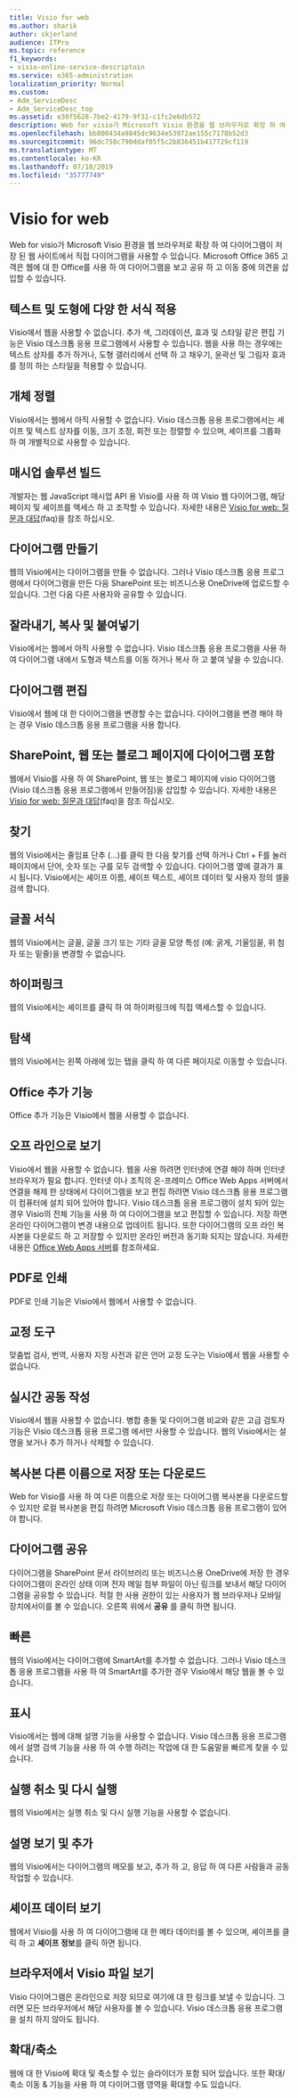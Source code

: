 ```yaml
---
title: Visio for web
ms.author: sharik
author: skjerland
audience: ITPro
ms.topic: reference
f1_keywords:
- visio-online-service-descriptoin
ms.service: o365-administration
localization_priority: Normal
ms.custom:
- Adm_ServiceDesc
- Adm_ServiceDesc_top
ms.assetid: e30f5628-7be2-4179-9f31-c1fc2e6db572
description: Web for visio가 Microsoft Visio 환경을 웹 브라우저로 확장 하 여 다이어그램이 저장 된 웹 사이트에서 직접 다이어그램을 사용할 수 있습니다. Microsoft Office 365 고객은 웹에 대 한 Office를 사용 하 여 다이어그램을 보고 공유 하 고 이동 중에 의견을 삽입할 수 있습니다.
ms.openlocfilehash: bb800434a9845dc9634e53972ae155c7178b52d3
ms.sourcegitcommit: 96dc758c790ddaf05f5c2b836451b417729cf119
ms.translationtype: MT
ms.contentlocale: ko-KR
ms.lasthandoff: 07/18/2019
ms.locfileid: "35777749"
---
```

# <a name="visio-for-the-web"></a>Visio for web

Web for visio가 Microsoft Visio 환경을 웹 브라우저로 확장 하 여 다이어그램이 저장 된 웹 사이트에서 직접 다이어그램을 사용할 수 있습니다. Microsoft Office 365 고객은 웹에 대 한 Office를 사용 하 여 다이어그램을 보고 공유 하 고 이동 중에 의견을 삽입할 수 있습니다.
  
## <a name="apply-rich-formatting-to-text-and-shapes"></a>텍스트 및 도형에 다양 한 서식 적용
<a name="BM_1"> </a>

Visio에서 웹을 사용할 수 없습니다. 추가 색, 그라데이션, 효과 및 스타일 같은 편집 기능은 Visio 데스크톱 응용 프로그램에서 사용할 수 있습니다. 웹을 사용 하는 경우에는 텍스트 상자를 추가 하거나, 도형 갤러리에서 선택 하 고 채우기, 윤곽선 및 그림자 효과를 정의 하는 스타일을 적용할 수 있습니다.
  
## <a name="arrange-objects"></a>개체 정렬
<a name="BM_2"> </a>

Visio에서는 웹에서 아직 사용할 수 없습니다. Visio 데스크톱 응용 프로그램에서는 셰이프 및 텍스트 상자를 이동, 크기 조정, 회전 또는 정렬할 수 있으며, 셰이프를 그룹화 하 여 개별적으로 사용할 수 있습니다. 
  
## <a name="build-mashup-solutions"></a>매시업 솔루션 빌드
<a name="BM_3"> </a>

개발자는 웹 JavaScript 매시업 API 용 Visio를 사용 하 여 Visio 웹 다이어그램, 해당 페이지 및 셰이프를 액세스 하 고 조작할 수 있습니다. 자세한 내용은 [Visio for web: 질문과 대답](https://support.office.com/article/visio-online-frequently-asked-questions-e6647040-2fca-42ec-9fa5-d16a4e39e0ee)(faq)을 참조 하십시오.
  
## <a name="create-diagrams"></a>다이어그램 만들기
<a name="BM_4"> </a>

웹의 Visio에서는 다이어그램을 만들 수 없습니다. 그러나 Visio 데스크톱 응용 프로그램에서 다이어그램을 만든 다음 SharePoint 또는 비즈니스용 OneDrive에 업로드할 수 있습니다. 그런 다음 다른 사용자와 공유할 수 있습니다.
  
## <a name="cut-copy-and-paste"></a>잘라내기, 복사 및 붙여넣기
<a name="BM_5"> </a>

Visio에서는 웹에서 아직 사용할 수 없습니다. Visio 데스크톱 응용 프로그램을 사용 하 여 다이어그램 내에서 도형과 텍스트를 이동 하거나 복사 하 고 붙여 넣을 수 있습니다.
  
## <a name="edit-diagrams"></a>다이어그램 편집
<a name="BM_6"> </a>

Visio에서 웹에 대 한 다이어그램을 변경할 수는 없습니다. 다이어그램을 변경 해야 하는 경우 Visio 데스크톱 응용 프로그램을 사용 합니다.
  
## <a name="embed-diagram-in-a-sharepoint-web-or-blog-page"></a>SharePoint, 웹 또는 블로그 페이지에 다이어그램 포함
<a name="BM_7"> </a>

웹에서 Visio를 사용 하 여 SharePoint, 웹 또는 블로그 페이지에 visio 다이어그램 (Visio 데스크톱 응용 프로그램에서 만들어짐)을 삽입할 수 있습니다. 자세한 내용은 [Visio for web: 질문과 대답](https://support.office.com/article/visio-online-frequently-asked-questions-e6647040-2fca-42ec-9fa5-d16a4e39e0ee)(faq)을 참조 하십시오.
  
## <a name="find"></a>찾기
<a name="BM_8"> </a>

웹의 Visio에서는 줄임표 단추 (...)를 클릭 한 다음 찾기를 선택 하거나 Ctrl + F를 눌러 페이지에서 단어, 숫자 또는 구를 모두 검색할 수 있습니다. 다이어그램 옆에 결과가 표시 됩니다. Visio에서는 셰이프 이름, 셰이프 텍스트, 셰이프 데이터 및 사용자 정의 셀을 검색 합니다.
  
## <a name="font-formatting"></a>글꼴 서식
<a name="BM_9"> </a>

웹의 Visio에서는 글꼴, 글꼴 크기 또는 기타 글꼴 모양 특성 (예: 굵게, 기울임꼴, 위 첨자 또는 밑줄)을 변경할 수 없습니다.
  
## <a name="hyperlinks"></a>하이퍼링크
<a name="BM_10"> </a>

웹의 Visio에서는 셰이프를 클릭 하 여 하이퍼링크에 직접 액세스할 수 있습니다.
  
## <a name="navigation"></a>탐색
<a name="BM_11"> </a>

웹의 Visio에서는 왼쪽 아래에 있는 탭을 클릭 하 여 다른 페이지로 이동할 수 있습니다.
  
## <a name="office-add-ins"></a>Office 추가 기능
<a name="BM_12"> </a>

Office 추가 기능은 Visio에서 웹을 사용할 수 없습니다.
  
## <a name="offline-viewing"></a>오프 라인으로 보기
<a name="BM_13"> </a>

Visio에서 웹을 사용할 수 없습니다. 웹을 사용 하려면 인터넷에 연결 해야 하며 인터넷 브라우저가 필요 합니다. 인터넷 이나 조직의 온-프레미스 Office Web Apps 서버에서 연결을 해제 한 상태에서 다이어그램을 보고 편집 하려면 Visio 데스크톱 응용 프로그램이 컴퓨터에 설치 되어 있어야 합니다. Visio 데스크톱 응용 프로그램이 설치 되어 있는 경우 Visio의 전체 기능을 사용 하 여 다이어그램을 보고 편집할 수 있습니다. 저장 하면 온라인 다이어그램이 변경 내용으로 업데이트 됩니다. 또한 다이어그램의 오프 라인 복사본을 다운로드 하 고 저장할 수 있지만 온라인 버전과 동기화 되지는 않습니다. 자세한 내용은 [Office Web Apps 서버](https://technet.microsoft.com/library/ff431685.aspx)를 참조하세요.
  
## <a name="print-to-pdf"></a>PDF로 인쇄
<a name="BM_14"> </a>

PDF로 인쇄 기능은 Visio에서 웹에서 사용할 수 없습니다.
  
## <a name="proofing-tools"></a>교정 도구
<a name="BM_15"> </a>

맞춤법 검사, 번역, 사용자 지정 사전과 같은 언어 교정 도구는 Visio에서 웹을 사용할 수 없습니다.
  
## <a name="real-time-co-authoring"></a>실시간 공동 작성
<a name="BM_16"> </a>

Visio에서 웹을 사용할 수 없습니다. 병합 충돌 및 다이어그램 비교와 같은 고급 검토자 기능은 Visio 데스크톱 응용 프로그램 에서만 사용할 수 있습니다. 웹의 Visio에서는 설명을 보거나 추가 하거나 삭제할 수 있습니다.
  
## <a name="save-as-or-download-a-copy"></a>복사본 다른 이름으로 저장 또는 다운로드
<a name="BM_17"> </a>

Web for Visio를 사용 하 여 다른 이름으로 저장 또는 다이어그램 복사본을 다운로드할 수 있지만 로컬 복사본을 편집 하려면 Microsoft Visio 데스크톱 응용 프로그램이 있어야 합니다.
  
## <a name="share-a-diagram"></a>다이어그램 공유
<a name="BM_18"> </a>

다이어그램을 SharePoint 문서 라이브러리 또는 비즈니스용 OneDrive에 저장 한 경우 다이어그램이 온라인 상태 이며 전자 메일 첨부 파일이 아닌 링크를 보내서 해당 다이어그램을 공유할 수 있습니다. 적절 한 사용 권한이 있는 사용자가 웹 브라우저나 모바일 장치에서이를 볼 수 있습니다. 오른쪽 위에서 **공유** 를 클릭 하면 됩니다. 
  
## <a name="smartart"></a>빠른
<a name="BM_19"> </a>

웹의 Visio에서는 다이어그램에 SmartArt를 추가할 수 없습니다. 그러나 Visio 데스크톱 응용 프로그램을 사용 하 여 SmartArt를 추가한 경우 Visio에서 해당 웹을 볼 수 있습니다.
  
## <a name="tell-me"></a>표시
<a name="BM_20"> </a>

Visio에서는 웹에 대해 설명 기능을 사용할 수 없습니다. Visio 데스크톱 응용 프로그램에서 설명 검색 기능을 사용 하 여 수행 하려는 작업에 대 한 도움말을 빠르게 찾을 수 있습니다.
  
## <a name="undo-and-redo"></a>실행 취소 및 다시 실행
<a name="BM_21"> </a>

웹의 Visio에서는 실행 취소 및 다시 실행 기능을 사용할 수 없습니다.
  
## <a name="view-and-add-comments"></a>설명 보기 및 추가
<a name="BM_22"> </a>

 웹의 Visio에서는 다이어그램의 메모를 보고, 추가 하 고, 응답 하 여 다른 사람들과 공동 작업할 수 있습니다. 
  
## <a name="view-shape-data"></a>셰이프 데이터 보기
<a name="BM_23"> </a>

웹에서 Visio를 사용 하 여 다이어그램에 대 한 메타 데이터를 볼 수 있으며, 셰이프를 클릭 하 고 **셰이프 정보**를 클릭 하면 됩니다.
  
## <a name="view-visio-files-in-the-browser"></a>브라우저에서 Visio 파일 보기
<a name="BM_24"> </a>

Visio 다이어그램은 온라인으로 저장 되므로 여기에 대 한 링크를 보낼 수 있습니다. 그러면 모든 브라우저에서 해당 사용자를 볼 수 있습니다. Visio 데스크톱 응용 프로그램을 설치 하지 않아도 됩니다.
  
## <a name="zoom"></a>확대/축소
<a name="BM_25"> </a>

웹에 대 한 Visio에 확대 및 축소할 수 있는 슬라이더가 포함 되어 있습니다. 또한 확대/축소 이동 &amp; 기능을 사용 하 여 다이어그램 영역을 확대할 수도 있습니다.
  

